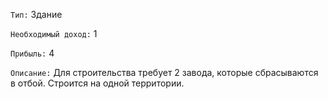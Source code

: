 `Тип:` Здание

`Необходимый доход:` 1

`Прибыль:` 4

`Описание:` Для строительства требует 2 завода, которые сбрасываются в отбой. Строится на одной территории.
